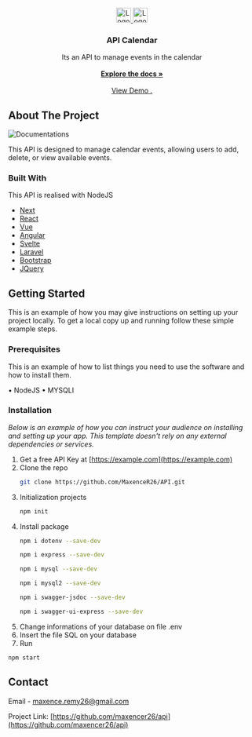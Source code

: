                          
<br/>
<div align="center">
<a href="https://github.com/ShaanCoding/ReadME-Generator">
<img src="https://imgur.com/GS0RJUh.jpg" alt="Logo" width="auto" height="30">       <img src="https://imgur.com/GSpYUZR.jpg" alt="Logo" width="auto" height="30">
</a>
<h3 align="center">API Calendar</h3>
<p align="center">
Its an API to manage events in the calendar
<br/>
<br/>
<a href="https://maxencer26.github.io/API/"><strong>Explore the docs »</strong></a>
<br/>
<br/>
<a href="https://maxencer26.github.io/API/">View Demo .</a>  


</p>
</div>

 ## About The Project

![Documentations](https://imgur.com/mRVTs9j.jpg)

This API is designed to manage calendar events, allowing users to add, delete, or view available events.
 ### Built With

This API is realised with NodeJS

- [Next](https://nextjs.org)
- [React](https://reactjs.org)
- [Vue](https://vuejs.org)
- [Angular](https://angular.io)
- [Svelte](https://svelte.dev)
- [Laravel](https://laravel.com)
- [Bootstrap](https://getbootstrap.com)
- [JQuery](https://jquery.com)
 ## Getting Started

This is an example of how you may give instructions on setting up your project locally.
To get a local copy up and running follow these simple example steps.
 ### Prerequisites

This is an example of how to list things you need to use the software and how to install them.

• NodeJS
• MYSQLI
 ### Installation

_Below is an example of how you can instruct your audience on installing and setting up your app. This template doesn't rely on any external dependencies or services._

1. Get a free API Key at [https://example.com](https://example.com)
2. Clone the repo
   ```sh
   git clone https://github.com/MaxenceR26/API.git
   ```
3. Initialization projects
   ```sh
   npm init
   ```
4. Install package
   ```sh
   npm i dotenv --save-dev
   ```
   ```sh
   npm i express --save-dev
   ```
   ```sh
   npm i mysql --save-dev
   ```
   ```sh
   npm i mysql2 --save-dev
   ```
   ```sh
   npm i swagger-jsdoc --save-dev
   ```
   ```sh
   npm i swagger-ui-express --save-dev
   ```
5. Change informations of your database on file .env
6. Insert the file SQL on your database
7. Run
```sh
npm start
```
 ## Contact

Email - maxence.remy26@gmail.com

Project Link: [https://github.com/maxencer26/api](https://github.com/maxencer26/api)
